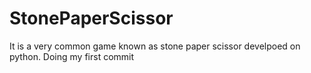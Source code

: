 # StonePaperScissor
It is a very common game known as stone paper scissor develpoed on python.
Doing my first commit
